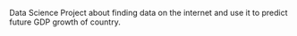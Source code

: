 Data Science Project about finding data on the internet and use it to predict future GDP growth of country.
